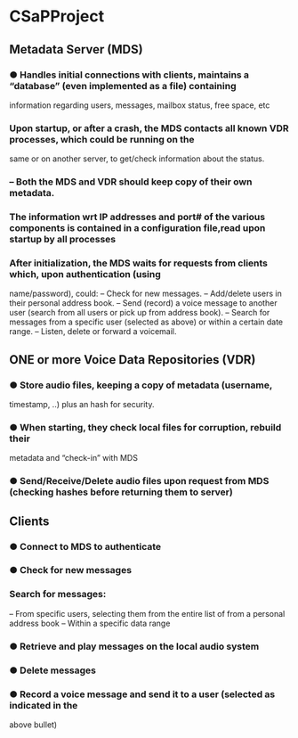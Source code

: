 # CSaPProject

## Metadata Server (MDS)

### ● Handles initial connections with clients, maintains a “database” (even implemented as a file) containing
information regarding users, messages, mailbox status, free space, etc

### Upon startup, or after a crash, the MDS contacts all known VDR processes, which could be running on the
same or on another server, to get/check information about the status.

### – Both the MDS and VDR should keep copy of their own metadata.

### The information wrt IP addresses and port# of the various components is contained in a configuration file,read upon startup by all processes

### After initialization, the MDS waits for requests from clients which, upon authentication (using
name/password), could:
– Check for new messages.
– Add/delete users in their personal address book.
– Send (record) a voice message to another user (search from all users or pick up from address book).
– Search for messages from a specific user (selected as above) or within a certain date range.
– Listen, delete or forward a voicemail.

## ONE or more Voice Data Repositories (VDR)

### ● Store audio files, keeping a copy of metadata (username,
timestamp, ..) plus an hash for security.

### ● When starting, they check local files for corruption, rebuild their
metadata and “check-in” with MDS

### ● Send/Receive/Delete audio files upon request from MDS (checking hashes before returning them to server)

## Clients

### ● Connect to MDS to authenticate

### ● Check for new messages

### Search for messages:
– From specific users, selecting them from the entire list of from a personal
address book
– Within a specific data range

### ● Retrieve and play messages on the local audio system

### ● Delete messages

### ● Record a voice message and send it to a user (selected as indicated in the
above bullet)
